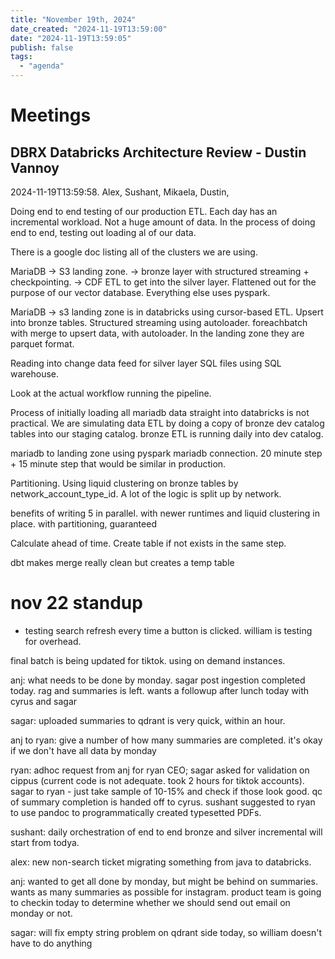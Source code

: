 ```yaml
---
title: "November 19th, 2024"
date_created: "2024-11-19T13:59:00"
date: "2024-11-19T13:59:05"
publish: false
tags:
  - "agenda"
---
```


# Meetings

## DBRX Databricks Architecture Review - Dustin Vannoy
2024-11-19T13:59:58. Alex, Sushant, Mikaela, Dustin, 

Doing end to end testing of our production ETL. Each day has an incremental workload. Not a huge amount of data. In the process of doing end to end, testing out loading al of our data. 

There is a google doc listing all of the clusters we are using. 

MariaDB -> S3 landing zone. -> bronze layer with structured streaming + checkpointing. -> CDF ETL to get into the silver layer. Flattened out for the purpose of our vector database. Everything else uses pyspark. 

MariaDB -> s3 landing zone is in databricks using cursor-based ETL. Upsert into bronze tables. Structured streaming using autoloader. foreachbatch with merge to upsert data, with autoloader. In the landing zone they are parquet format. 

Reading into change data feed for silver layer SQL files using SQL warehouse. 

Look at the actual workflow running the pipeline. 

Process of initially loading all mariadb data straight into databricks is not practical. We are simulating data ETL by doing a copy of bronze dev catalog tables into our staging catalog. bronze ETL is running daily into dev catalog. 

mariadb to landing zone using pyspark mariadb connection. 20 minute step + 15 minute step that would be similar in production. 

Partitioning. Using liquid clustering on bronze tables by network_account_type_id. A lot of the logic is split up by network. 

benefits of writing 5 in parallel. with newer runtimes and liquid clustering in place. with partitioning, guaranteed 

Calculate ahead of time. Create table if not exists in the same step. 

dbt makes merge really clean but creates a temp table

# nov 22 standup

- testing search refresh every time a button is clicked. william is testing for overhead. 

final batch is being updated for tiktok. using on demand instances. 

anj: what needs to be done by monday. sagar post ingestion completed today. rag and summaries is left. wants a followup after lunch today with cyrus and sagar

sagar: uploaded summaries to qdrant is very quick, within an hour. 

anj to ryan: give a number of how many summaries are completed. it's okay if we don't have all data by monday

ryan: adhoc request from anj for ryan CEO; sagar asked for validation on cippus (current code is not adequate. took 2 hours for tiktok accounts). sagar to ryan - just take sample of 10-15% and check if those look good. qc of summary completion is handed off to cyrus. 
sushant suggested to ryan to use pandoc to programmatically created typesetted PDFs. 

sushant: daily orchestration of end to end bronze and silver incremental will start from todya. 

alex: new non-search ticket migrating something from java to databricks. 

anj: wanted to get all done by monday, but might be behind on summaries. wants as many summaries as possible for instagram. product team is going to checkin today to determine whether we should send out email on monday or not. 

sagar: will fix empty string problem on qdrant side today, so william doesn't have to do anything
